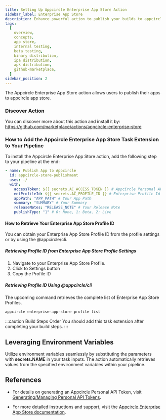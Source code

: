 ```yaml
---
title: Setting Up Appcircle Enterprise App Store Action
sidebar_label: Enterprise App Store
description: Enhance powerful action to publish your builds to appcircle app store
tags:
  [
    overview,
    concepts,
    app store,
    internal testing,
    beta testing,
    binary distribution,
    ipa distribution,
    apk distribution,
    github-marketplace,
  ]
sidebar_position: 2
---
```


The Appcircle Enterprise App Store action allows users to publish their apps to appcircle app store.

### Discover Action

You can discover more about this action and install it by:
https://github.com/marketplace/actions/appcircle-enterprise-store

### How to Add the Appcircle Enterprise App Store Task Extension to Your Pipeline

To install the Appcircle Enterprise App Store action, add the following step to your pipeline at the end:

```yml
- name: Publish App to Appcircle
  id: appcircle-store-publishment
  uses: ./
  with:
    accessToken: ${{ secrets.AC_ACCESS_TOKEN }} # Appcircle Personal API Token
    entProfileId: ${{ secrets.AC_PROFILE_ID }} # Enterprise Profile Id
    appPath: "APP_PATH" # Your App Path
    summary: "SUMMARY" # Your Summary
    releaseNotes: "RELEASE_NOTE" # Your Release Note
    publishType: "1" # 0: None, 1: Beta, 2: Live
```

#### How to Retrieve Your Enterprise App Store Profile ID

You can obtain your Enterprise App Store Profile ID from the profile settings or by using the @appcircle/cli.

##### Retrieving Profile ID from Enterprise App Store Profile Settings

1. Navigate to your Enterprise App Store Profile.
2. Click to Settings button
3. Copy the Profile ID
   <Screenshot url='https://cdn.appcircle.io/docs/assets/EAS-ProfileID-Copy.png' />

##### Retrieving Profile ID Using @appcircle/cli

The upcoming command retrieves the complete list of Enterprise App Store Profiles.

```bash
appcircle enterprise-app-store profile list
```

:::caution Build Steps Order
You should add this task extension after completing your build steps.
:::

## Leveraging Environment Variables

Utilize environment variables seamlessly by substituting the parameters with **secrets.NAME** in your task inputs. The action automatically retrieves values from the specified environment variables within your pipeline.

## References

- For details on generating an Appcircle Personal API Token, visit [Generating/Managing Personal API Tokens](/appcircle-api/api-authentication#generatingmanaging-the-personal-api-tokens).

- For more detailed instructions and support, visit the [Appcircle Enterprise App Store documentation](/enterprise-app-store).
